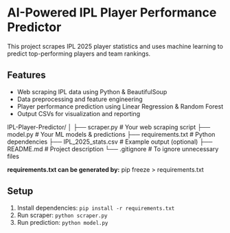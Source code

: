# AI-Powered IPL Player Performance Predictor

This project scrapes IPL 2025 player statistics and uses machine learning to predict top-performing players and team rankings.

## Features
- Web scraping IPL data using Python & BeautifulSoup
- Data preprocessing and feature engineering
- Player performance prediction using Linear Regression & Random Forest
- Output CSVs for visualization and reporting

IPL-Player-Predictor/
│
├── scraper.py          # Your web scraping script
├── model.py            # Your ML models & predictions
├── requirements.txt    # Python dependencies
├── IPL_2025_stats.csv  # Example output (optional)
├── README.md           # Project description
└── .gitignore          # To ignore unnecessary files

**requirements.txt can be generated by:**
pip freeze > requirements.txt

## Setup
1. Install dependencies: `pip install -r requirements.txt`
2. Run scraper: `python scraper.py`
3. Run prediction: `python model.py`
